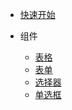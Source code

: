 <!-- docs/_sidebar.md -->

* [快速开始](quickstart.md)

* 组件
  * [表格](table.md)
  * [表单](form.md)
  * [选择器](select.md)
  * [单选框](radio.md)
